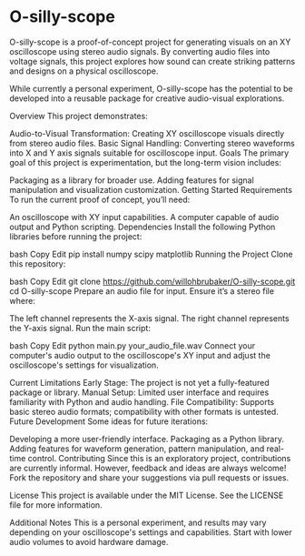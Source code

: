# O-silly-scope

O-silly-scope is a proof-of-concept project for generating visuals on an XY oscilloscope using stereo audio signals. By converting audio files into voltage signals, this project explores how sound can create striking patterns and designs on a physical oscilloscope.

While currently a personal experiment, O-silly-scope has the potential to be developed into a reusable package for creative audio-visual explorations.

Overview
This project demonstrates:

Audio-to-Visual Transformation: Creating XY oscilloscope visuals directly from stereo audio files.
Basic Signal Handling: Converting stereo waveforms into X and Y axis signals suitable for oscilloscope input.
Goals
The primary goal of this project is experimentation, but the long-term vision includes:

Packaging as a library for broader use.
Adding features for signal manipulation and visualization customization.
Getting Started
Requirements
To run the current proof of concept, you’ll need:

An oscilloscope with XY input capabilities.
A computer capable of audio output and Python scripting.
Dependencies
Install the following Python libraries before running the project:

bash
Copy
Edit
pip install numpy scipy matplotlib
Running the Project
Clone this repository:

bash
Copy
Edit
git clone https://github.com/willohbrubaker/O-silly-scope.git
cd O-silly-scope
Prepare an audio file for input. Ensure it’s a stereo file where:

The left channel represents the X-axis signal.
The right channel represents the Y-axis signal.
Run the main script:

bash
Copy
Edit
python main.py your_audio_file.wav
Connect your computer's audio output to the oscilloscope's XY input and adjust the oscilloscope's settings for visualization.

Current Limitations
Early Stage: The project is not yet a fully-featured package or library.
Manual Setup: Limited user interface and requires familiarity with Python and audio handling.
File Compatibility: Supports basic stereo audio formats; compatibility with other formats is untested.
Future Development
Some ideas for future iterations:

Developing a more user-friendly interface.
Packaging as a Python library.
Adding features for waveform generation, pattern manipulation, and real-time control.
Contributing
Since this is an exploratory project, contributions are currently informal. However, feedback and ideas are always welcome! Fork the repository and share your suggestions via pull requests or issues.

License
This project is available under the MIT License. See the LICENSE file for more information.

Additional Notes
This is a personal experiment, and results may vary depending on your oscilloscope's settings and capabilities.
Start with lower audio volumes to avoid hardware damage.
